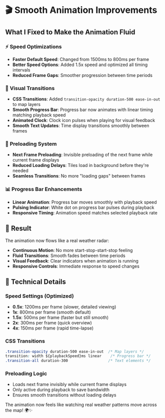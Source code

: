 # 🎬 Smooth Animation Improvements

## What I Fixed to Make the Animation Fluid

### ⚡ **Speed Optimizations**
- **Faster Default Speed**: Changed from 1500ms to 800ms per frame
- **Better Speed Options**: Added 1.5x speed and optimized all timing intervals
- **Reduced Frame Gaps**: Smoother progression between time periods

### 🎨 **Visual Transitions**
- **CSS Transitions**: Added `transition-opacity duration-500 ease-in-out` to map layers
- **Smooth Progress Bar**: Progress bar now animates with linear timing matching playback speed
- **Animated Clock**: Clock icon pulses when playing for visual feedback
- **Smooth Text Updates**: Time display transitions smoothly between frames

### 🔄 **Preloading System**
- **Next Frame Preloading**: Invisible preloading of the next frame while current frame displays
- **Reduced Loading Delays**: Tiles load in background before they're needed
- **Seamless Transitions**: No more "loading gaps" between frames

### 📊 **Progress Bar Enhancements**
- **Linear Animation**: Progress bar moves smoothly with playback speed
- **Pulsing Indicator**: White dot on progress bar pulses during playback
- **Responsive Timing**: Animation speed matches selected playback rate

## 🎯 **Result**

The animation now flows like a real weather radar:
- **Continuous Motion**: No more start-stop-start-stop feeling
- **Fluid Transitions**: Smooth fades between time periods
- **Visual Feedback**: Clear indicators when animation is running
- **Responsive Controls**: Immediate response to speed changes

## 🚀 **Technical Details**

### Speed Settings (Optimized)
- **0.5x**: 1200ms per frame (slower, detailed viewing)
- **1x**: 800ms per frame (smooth default)
- **1.5x**: 500ms per frame (faster but still smooth)
- **2x**: 300ms per frame (quick overview)
- **4x**: 150ms per frame (rapid time-lapse)

### CSS Transitions
```css
.transition-opacity duration-500 ease-in-out  /* Map layers */
transition: width ${playbackSpeed}ms linear    /* Progress bar */
.transition-all duration-300                  /* Text elements */
```

### Preloading Logic
- Loads next frame invisibly while current frame displays
- Only active during playback to save bandwidth
- Ensures smooth transitions without loading delays

The animation now feels like watching real weather patterns move across the map! 🌍✨
